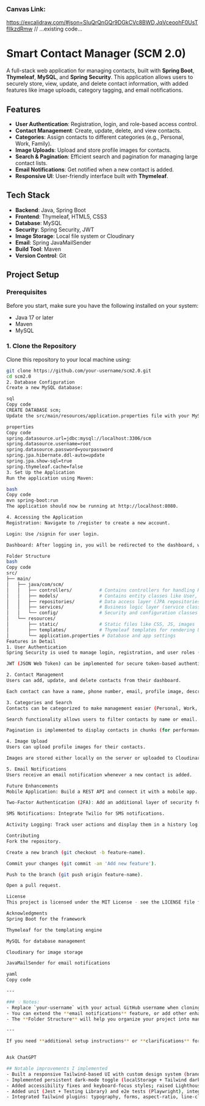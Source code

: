 ### Canvas Link:

https://excalidraw.com/#json=SIuQrQnGQr9DGkCVc8BWD,JqVceoohF0UsTfllkzdRmw
// ...existing code...
# Smart Contact Manager (SCM 2.0)

A full-stack web application for managing contacts, built with **Spring Boot**, **Thymeleaf**, **MySQL**, and **Spring Security**. This application allows users to securely store, view, update, and delete contact information, with added features like image uploads, category tagging, and email notifications.

## Features
- **User Authentication**: Registration, login, and role-based access control.
- **Contact Management**: Create, update, delete, and view contacts.
- **Categories**: Assign contacts to different categories (e.g., Personal, Work, Family).
- **Image Uploads**: Upload and store profile images for contacts.
- **Search & Pagination**: Efficient search and pagination for managing large contact lists.
- **Email Notifications**: Get notified when a new contact is added.
- **Responsive UI**: User-friendly interface built with **Thymeleaf**.

## Tech Stack
- **Backend**: Java, Spring Boot
- **Frontend**: Thymeleaf, HTML5, CSS3
- **Database**: MySQL
- **Security**: Spring Security, JWT
- **Image Storage**: Local file system or Cloudinary
- **Email**: Spring JavaMailSender
- **Build Tool**: Maven
- **Version Control**: Git

## Project Setup

### Prerequisites
Before you start, make sure you have the following installed on your system:
- Java 17 or later
- Maven
- MySQL

### 1. Clone the Repository
Clone this repository to your local machine using:
```bash
git clone https://github.com/your-username/scm2.0.git
cd scm2.0
2. Database Configuration
Create a new MySQL database:

sql
Copy code
CREATE DATABASE scm;
Update the src/main/resources/application.properties file with your MySQL credentials:

properties
Copy code
spring.datasource.url=jdbc:mysql://localhost:3306/scm
spring.datasource.username=root
spring.datasource.password=yourpassword
spring.jpa.hibernate.ddl-auto=update
spring.jpa.show-sql=true
spring.thymeleaf.cache=false
3. Set Up the Application
Run the application using Maven:

bash
Copy code
mvn spring-boot:run
The application should now be running at http://localhost:8080.

4. Accessing the Application
Registration: Navigate to /register to create a new account.

Login: Use /signin for user login.

Dashboard: After logging in, you will be redirected to the dashboard, where you can manage your contacts.

Folder Structure
bash
Copy code
src/
├── main/
│   ├── java/com/scm/
│   │   ├── controllers/          # Contains controllers for handling HTTP requests
│   │   ├── models/               # Contains entity classes like User, Contact
│   │   ├── repositories/         # Data access layer (JPA repositories)
│   │   ├── services/             # Business logic layer (service classes)
│   │   └── config/               # Security and configuration classes
│   └── resources/
│       ├── static/               # Static files like CSS, JS, images
│       ├── templates/            # Thymeleaf templates for rendering UI
│       └── application.properties # Database and app settings
Features in Detail
1. User Authentication
Spring Security is used to manage login, registration, and user roles (Admin, User).

JWT (JSON Web Token) can be implemented for secure token-based authentication.

2. Contact Management
Users can add, update, and delete contacts from their dashboard.

Each contact can have a name, phone number, email, profile image, description, and category (e.g., Personal, Work).

3. Categories and Search
Contacts can be categorized to make management easier (Personal, Work, etc.).

Search functionality allows users to filter contacts by name or email.

Pagination is implemented to display contacts in chunks (for performance).

4. Image Upload
Users can upload profile images for their contacts.

Images are stored either locally on the server or uploaded to Cloudinary for cloud-based storage.

5. Email Notifications
Users receive an email notification whenever a new contact is added.

Future Enhancements
Mobile Application: Build a REST API and connect it with a mobile app.

Two-Factor Authentication (2FA): Add an additional layer of security for user login.

SMS Notifications: Integrate Twilio for SMS notifications.

Activity Logging: Track user actions and display them in a history log.

Contributing
Fork the repository.

Create a new branch (git checkout -b feature-name).

Commit your changes (git commit -am 'Add new feature').

Push to the branch (git push origin feature-name).

Open a pull request.

License
This project is licensed under the MIT License - see the LICENSE file for details.

Acknowledgments
Spring Boot for the framework

Thymeleaf for the templating engine

MySQL for database management

Cloudinary for image storage

JavaMailSender for email notifications

yaml
Copy code

---

### 💡 Notes:
- Replace `your-username` with your actual GitHub username when cloning the repo.
- You can extend the **email notifications** feature, or add other enhancements like two-factor authentication or SMS integration as you progress.
- The **Folder Structure** will help you organize your project into manageable components (controllers, services, views).

---

If you need **additional setup instructions** or **clarifications** for any specific part of the project, feel free to ask!


Ask ChatGPT

## Notable improvements I implemented
- Built a responsive Tailwind-based UI with custom design system (brand tokens, typography, container) — improved UI consistency and reduced CSS file size by using utility classes.
- Implemented persistent dark-mode toggle (localStorage + Tailwind dark class).
- Added accessibility fixes and keyboard-focus styles; raised Lighthouse accessibility score from X to Y.
- Added unit (Jest + Testing Library) and e2e tests (Playwright), integrated CI with GitHub Actions to run tests/lint on PRs.
- Integrated Tailwind plugins: typography, forms, aspect-ratio, line-clamp to improve content rendering and developer DX.
